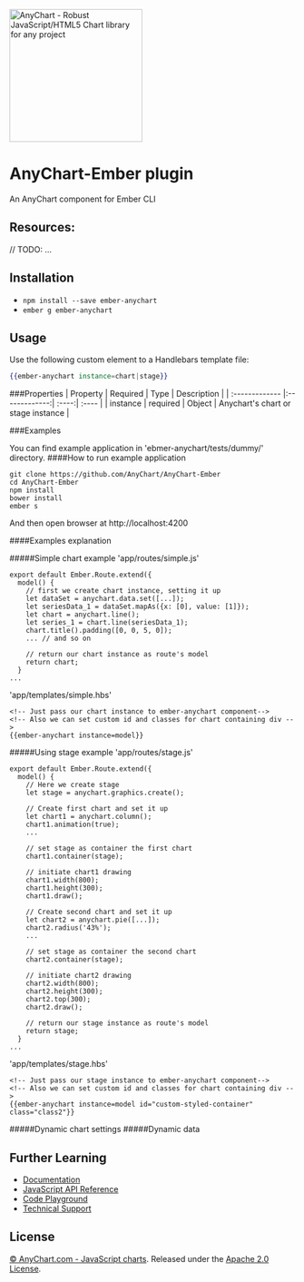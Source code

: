 [<img src="https://cdn.anychart.com/images/logo-transparent-segoe.png?2" width="234px" alt="AnyChart - Robust JavaScript/HTML5 Chart library for any project">](https://anychart.com)

AnyChart-Ember plugin
=========================

An AnyChart component for Ember CLI

## Resources:
// TODO: ...


## Installation

* `npm install --save ember-anychart`
* `ember g ember-anychart`

## Usage

Use the following custom element to a Handlebars template file:

```handlebars
{{ember-anychart instance=chart|stage}}
```

###Properties
|    Property   |    Required  | Type | Description  |
| :------------- |:-------------:| :----:| :---- |
| instance | required | Object | Anychart's chart or stage instance |

###Examples

You can find example application in 'ebmer-anychart/tests/dummy/' directory.
####How to run example application
```
git clone https://github.com/AnyChart/AnyChart-Ember
cd AnyChart-Ember
npm install
bower install
ember s
```
And then open browser at http://localhost:4200

####Examples explanation

#####Simple chart example
'app/routes/simple.js'  
```
export default Ember.Route.extend({
  model() {
    // first we create chart instance, setting it up
    let dataSet = anychart.data.set([...]);
    let seriesData_1 = dataSet.mapAs({x: [0], value: [1]});
    let chart = anychart.line();
    let series_1 = chart.line(seriesData_1);
    chart.title().padding([0, 0, 5, 0]);
    ... // and so on
    
    // return our chart instance as route's model
    return chart;
  }
...
```
'app/templates/simple.hbs'
```
<!-- Just pass our chart instance to ember-anychart component-->
<!-- Also we can set custom id and classes for chart containing div -->
{{ember-anychart instance=model}}
```
#####Using stage example
'app/routes/stage.js'  
```
export default Ember.Route.extend({
  model() {
    // Here we create stage
    let stage = anychart.graphics.create();
    
    // Create first chart and set it up
    let chart1 = anychart.column();    
    chart1.animation(true);
    ...
    
    // set stage as container the first chart
    chart1.container(stage);

    // initiate chart1 drawing
    chart1.width(800);
    chart1.height(300);
    chart1.draw();

    // Create second chart and set it up
    let chart2 = anychart.pie([...]);
    chart2.radius('43%');
    ...

    // set stage as container the second chart
    chart2.container(stage);
    
    // initiate chart2 drawing
    chart2.width(800);
    chart2.height(300);
    chart2.top(300);
    chart2.draw();

    // return our stage instance as route's model
    return stage;
  }
...
```
'app/templates/stage.hbs'
```
<!-- Just pass our stage instance to ember-anychart component-->
<!-- Also we can set custom id and classes for chart containing div -->
{{ember-anychart instance=model id="custom-styled-container" class="class2"}}
```
#####Dynamic chart settings
#####Dynamic data



## Further Learning
* [Documentation](https://docs.anychart.com)
* [JavaScript API Reference](https://api.anychart.com)
* [Code Playground](https://playground.anychart.com)
* [Technical Support](https://anychart.com/support)

## License
[© AnyChart.com - JavaScript charts](http://www.anychart.com). Released under the [Apache 2.0 License](https://github.com/anychart-integrations/ruby-sinatra-mysql-template/blob/master/LICENSE).